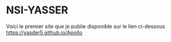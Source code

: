 # NSI-YASSER
Voici le premier site que je publie disponible sur le lien ci-dessous \
https://yasder5.github.io/Apollo
